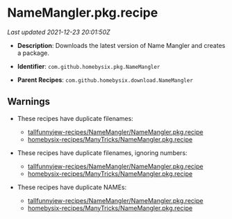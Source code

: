 # NameMangler.pkg.recipe

_Last updated 2021-12-23 20:01:50Z_

- **Description**: Downloads the latest version of Name Mangler and creates a package.

- **Identifier**: `com.github.homebysix.pkg.NameMangler`

- **Parent Recipes**: `com.github.homebysix.download.NameMangler`


## Warnings

- These recipes have duplicate filenames:
    - [tallfunnyjew-recipes/NameMangler/NameMangler.pkg.recipe](/autopkg-dupe-tracker/tallfunnyjew-recipes/NameMangler/NameMangler.pkg.recipe)
    - [homebysix-recipes/ManyTricks/NameMangler.pkg.recipe](/autopkg-dupe-tracker/homebysix-recipes/ManyTricks/NameMangler.pkg.recipe)

- These recipes have duplicate filenames, ignoring numbers:
    - [tallfunnyjew-recipes/NameMangler/NameMangler.pkg.recipe](/autopkg-dupe-tracker/tallfunnyjew-recipes/NameMangler/NameMangler.pkg.recipe)
    - [homebysix-recipes/ManyTricks/NameMangler.pkg.recipe](/autopkg-dupe-tracker/homebysix-recipes/ManyTricks/NameMangler.pkg.recipe)

- These recipes have duplicate NAMEs:
    - [tallfunnyjew-recipes/NameMangler/NameMangler.pkg.recipe](/autopkg-dupe-tracker/tallfunnyjew-recipes/NameMangler/NameMangler.pkg.recipe)
    - [homebysix-recipes/ManyTricks/NameMangler.pkg.recipe](/autopkg-dupe-tracker/homebysix-recipes/ManyTricks/NameMangler.pkg.recipe)